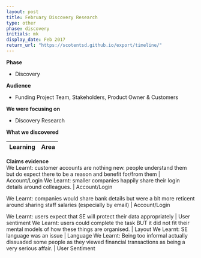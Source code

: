 ```yaml
---
layout: post
title: February Discovery Research
type: other
phase: discovery
initials: mk
display_date: Feb 2017
return_url: "https://scotentsd.github.io/export/timeline/"
---
```


**Phase**
- Discovery

**Audience**
- Funding Project Team, Stakeholders, Product Owner & Customers

**We were focusing on**
- Discovery Research

**What we discovered**


Learning | Area
--- | ---
**Claims evidence** 	
 We Learnt: customer accounts are nothing new. people understand them but do expect there to be a reason and benefit for/from them	| Account/Login
 We Learnt: smaller companies happily share their login details around colleagues. 	| Account/Login

 We Learnt: companies would share bank details but were a bit more reticent around sharing staff salaries (especially by email)	| Account/Login

 We Learnt: users expect that SE will protect their data appropriately	| User sentiment
 We Learnt: users could complete the task BUT it did not fit their mental models of how these things are organised.	| Layout
 We Learnt: SE language was an issue	| Language
 We Learnt: Being too informal actually dissuaded some people as they viewed financial transactions as being a very serious affair.	| User Sentiment





<!--more-->
